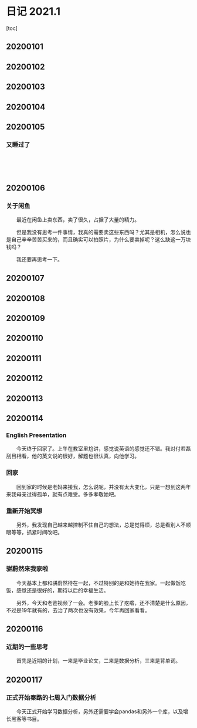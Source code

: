 # 日记 2021.1

[toc]

## 20200101

## 20200102

## 20200103

## 20200104

## 20200105

### 又睡过了

&emsp;&emsp;

&emsp;&emsp;

## 20200106

### 关于闲鱼

&emsp;&emsp;最近在闲鱼上卖东西，卖了很久，占据了大量的精力。

&emsp;&emsp;但是我没有思考一件事情，我真的需要卖这些东西吗？尤其是相机，怎么说也是自己辛辛苦苦买来的，而且确实可以拍照片，为什么要卖掉呢？这么缺这一万块钱吗？

&emsp;&emsp;我还要再思考一下。

## 20200107

## 20200108

## 20200109

## 20200110

## 20200111

## 20200112

## 20200113 

## 20200114

### English Presentation

&emsp;&emsp;今天终于回家了。上午在教室里尬讲，感觉说英语的感觉还不错。我对付若磊刮目相看，他的英文说的很好，解题也很认真，向他学习。

### 回家

&emsp;&emsp;回到家的时候是老妈来接我，怎么说呢，并没有太大变化，只是一想到这两年来我母亲过得孤单，就有点难受。多多孝敬她吧。

### 重新开始冥想

&emsp;&emsp;另外，我发现自己越来越控制不住自己的想法，总是觉得烦，总是看别人不顺眼等等，抓紧时间改吧。

## 20200115

### 骈蔚然来我家啦

&emsp;&emsp;今天基本上都和骈蔚然待在一起，不过特别的是和她待在我家。一起做饭吃饭，感觉还是很好的，期待以后的幸福生活。

&emsp;&emsp;另外，今天和老爸视频了一会。老爹的脸上长了疙瘩，还不清楚是什么原因，不过是19年就有的，去治了两次也没有效果，今年再回家看看。

## 20200116

### 近期的一些思考

&emsp;&emsp;首先是近期的计划，一来是毕业论文，二来是数据分析，三来是背单词。

## 20200117

### 正式开始秦路的七周入门数据分析

&emsp;&emsp;今天正式开始学习数据分析，另外还需要学会pandas和另外一个库，以及增长黑客等书目。